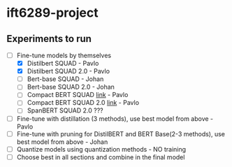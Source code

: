 # ift6289-project

## Experiments to run

- [ ] Fine-tune models by themselves
    - [x] Distilbert SQUAD - Pavlo
    - [x] Distilbert SQUAD 2.0 - Pavlo
    - [ ] Bert-base SQUAD - Johan
    - [ ] Bert-base SQUAD 2.0 - Johan
    - [ ] Compact BERT SQUAD [link](https://huggingface.co/google/bert_uncased_L-4_H-768_A-12) - Pavlo
    - [ ] Compact BERT SQUAD 2.0 [link](https://huggingface.co/google/bert_uncased_L-4_H-768_A-12) - Pavlo
    - [ ] SpanBERT SQUAD 2.0 ???
- [ ] Fine-tune with distillation (3 methods), use best model from above - Pavlo
- [ ] Fine-tune with pruning for DistilBERT and BERT Base(2-3 methods), use best model from above - Johan
- [ ] Quantize models using quantization methods - NO training
- [ ] Choose best in all sections and combine in the final model